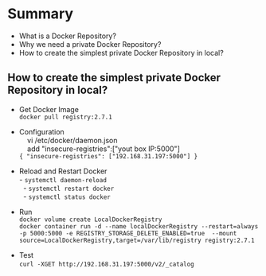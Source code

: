 # Summary 
- What is a Docker Repository?
- Why we need a private Docker  Repository?
- How to create the simplest private Docker Repository in local?  

## How to create the simplest private Docker Repository in local? 
- Get Docker Image  
    `docker pull registry:2.7.1`
- Configuration  
        vi /etc/docker/daemon.json  
        add "insecure-registries":["yout box IP:5000"]  
            `{
                "insecure-registries": ["192.168.31.197:5000"]
            }`
- Reload and Restart Docker  
      - `systemctl daemon-reload`    
      - `systemctl restart docker`    
      - `systemctl status docker`    
- Run  
    `docker volume create LocalDockerRegistry`  
    `docker container run -d --name localDockerRegistry --restart=always -p 5000:5000 -e REGISTRY_STORAGE_DELETE_ENABLED=true  --mount source=LocalDockerRegistry,target=/var/lib/registry registry:2.7.1`

- Test    
    `curl -XGET http://192.168.31.197:5000/v2/_catalog`  

  
